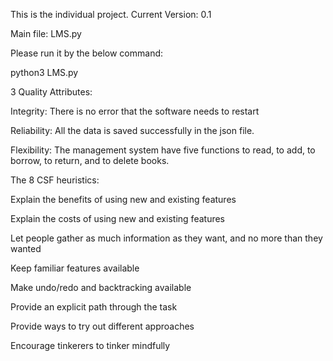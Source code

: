 This is the individual project.
Current Version: 0.1

Main file: LMS.py

Please run it by the below command:

python3 LMS.py

3 Quality Attributes:

Integrity: There is no error that the software needs to restart

Reliability: All the data is saved successfully in the json file.

Flexibility: The management system have five functions to read, to add, to borrow, to return, and to delete books.

The 8 CSF heuristics:

Explain the benefits of using new and existing features

Explain the costs of using new and existing features

Let people gather as much information as they want, and no more than they wanted

Keep familiar features available

Make undo/redo and backtracking available

Provide an explicit path through the task

Provide ways to try out different approaches

Encourage tinkerers to tinker mindfully
